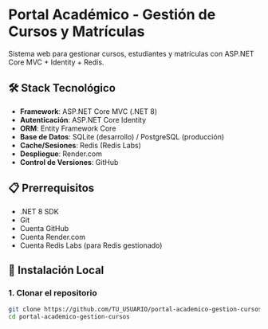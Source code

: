 
# Portal Académico - Gestión de Cursos y Matrículas

Sistema web para gestionar cursos, estudiantes y matrículas con ASP.NET Core MVC + Identity + Redis.

## 🛠️ Stack Tecnológico

- **Framework**: ASP.NET Core MVC (.NET 8)
- **Autenticación**: ASP.NET Core Identity
- **ORM**: Entity Framework Core
- **Base de Datos**: SQLite (desarrollo) / PostgreSQL (producción)
- **Cache/Sesiones**: Redis (Redis Labs)
- **Despliegue**: Render.com
- **Control de Versiones**: GitHub

## 📋 Prerrequisitos

- .NET 8 SDK
- Git
- Cuenta GitHub
- Cuenta Render.com
- Cuenta Redis Labs (para Redis gestionado)

## 🚀 Instalación Local

### 1. Clonar el repositorio
```bash
git clone https://github.com/TU_USUARIO/portal-academico-gestion-cursos.git
cd portal-academico-gestion-cursos